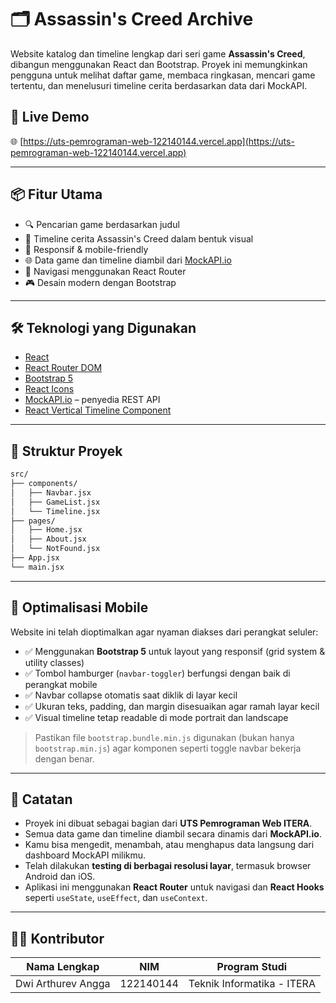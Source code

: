 # 🗂️ Assassin's Creed Archive

Website katalog dan timeline lengkap dari seri game **Assassin's Creed**, dibangun menggunakan React dan Bootstrap. Proyek ini memungkinkan pengguna untuk melihat daftar game, membaca ringkasan, mencari game tertentu, dan menelusuri timeline cerita berdasarkan data dari MockAPI.

## 🚀 Live Demo
🌐 [https://uts-pemrograman-web-122140144.vercel.app](https://uts-pemrograman-web-122140144.vercel.app)

---

## 📦 Fitur Utama

- 🔍 Pencarian game berdasarkan judul
- 📜 Timeline cerita Assassin's Creed dalam bentuk visual
- 📱 Responsif & mobile-friendly
- 🌐 Data game dan timeline diambil dari [MockAPI.io](https://mockapi.io)
- 🧭 Navigasi menggunakan React Router
- 🎮 Desain modern dengan Bootstrap

---

## 🛠️ Teknologi yang Digunakan

- [React](https://reactjs.org/)
- [React Router DOM](https://reactrouter.com/)
- [Bootstrap 5](https://getbootstrap.com/)
- [React Icons](https://react-icons.github.io/react-icons/)
- [MockAPI.io](https://mockapi.io) – penyedia REST API
- [React Vertical Timeline Component](https://www.npmjs.com/package/react-vertical-timeline-component)

---

## 📁 Struktur Proyek

```bash
src/
├── components/
│   ├── Navbar.jsx
│   ├── GameList.jsx
│   └── Timeline.jsx
├── pages/
│   ├── Home.jsx
│   ├── About.jsx
│   └── NotFound.jsx
├── App.jsx
└── main.jsx
```

---

## 📱 Optimalisasi Mobile

Website ini telah dioptimalkan agar nyaman diakses dari perangkat seluler:

- ✅ Menggunakan **Bootstrap 5** untuk layout yang responsif (grid system & utility classes)
- ✅ Tombol hamburger (`navbar-toggler`) berfungsi dengan baik di perangkat mobile
- ✅ Navbar collapse otomatis saat diklik di layar kecil
- ✅ Ukuran teks, padding, dan margin disesuaikan agar ramah layar kecil
- ✅ Visual timeline tetap readable di mode portrait dan landscape

> Pastikan file `bootstrap.bundle.min.js` digunakan (bukan hanya `bootstrap.min.js`) agar komponen seperti toggle navbar bekerja dengan benar.

---

## 📌 Catatan

- Proyek ini dibuat sebagai bagian dari **UTS Pemrograman Web ITERA**.
- Semua data game dan timeline diambil secara dinamis dari **MockAPI.io**.
- Kamu bisa mengedit, menambah, atau menghapus data langsung dari dashboard MockAPI milikmu.
- Telah dilakukan **testing di berbagai resolusi layar**, termasuk browser Android dan iOS.
- Aplikasi ini menggunakan **React Router** untuk navigasi dan **React Hooks** seperti `useState`, `useEffect`, dan `useContext`.

---

## 🧑‍💻 Kontributor

| Nama Lengkap       | NIM       | Program Studi              |
|--------------------|-----------|----------------------------|
| Dwi Arthurev Angga | 122140144 | Teknik Informatika - ITERA |
